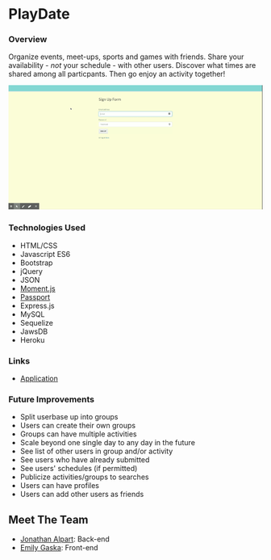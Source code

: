 # PlayDate

### Overview

Organize events, meet-ups, sports and games with friends. Share your availability - *not* your schedule - with other users. Discover what times are shared among all particpants. Then go enjoy an activity together!

![Demo of Coding Quiz Challenge](demo.gif?raw=true)

### Technologies Used
* HTML/CSS
* Javascript ES6
* Bootstrap
* jQuery
* JSON
* [Moment.js](https://momentjs.com/)
* [Passport](https://www.npmjs.com/package/passport)
* Express.js
* MySQL
* Sequelize
* JawsDB
* Heroku

### Links
* [Application](https://project-playdate.herokuapp.com/)

### Future Improvements
* Split userbase up into groups
* Users can create their own groups
* Groups can have multiple activities
* Scale beyond one single day to any day in the future
* See list of other users in group and/or activity
* See users who have already submitted
* See users' schedules (if permitted)
* Publicize activities/groups to searches
* Users can have profiles
* Users can add other users as friends


## Meet The Team
* [Jonathan Alpart](https://github.com/Jack-Aaron/): Back-end
* [Emily Gaska](https://github.com/egaska): Front-end
